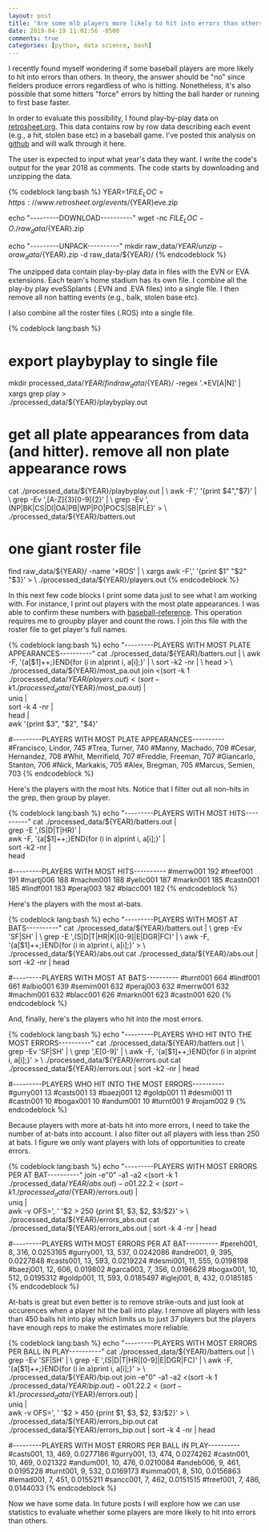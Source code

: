 ```yaml
---
layout: post
title: "Are some mlb players more likely to hit into errors than others?"
date: 2019-04-19 11:02:56 -0500
comments: true
categories: [python, data science, bash]
---
```


I recently found myself wondering if some baseball players are more likely to hit into errors than others. In theory, the answer should be "no" since fielders produce errors regardless of who is hitting. Nonetheless, it's also possible that some hitters "force" errors by hitting the ball harder or running to first base faster. 

In order to evaluate this possibility, I found play-by-play data on [retrosheet.org](https://www.retrosheet.org/). This data contains row by row data describing each event (e.g., a hit, stolen base etc) in a baseball game. I've posted this analysis on [github](https://github.com/dvatterott/mlb_errors) and will walk through it here. 

The user is expected to input what year's data they want. I write the code's output for the year 2018 as comments. The code starts by downloading and unzipping the data.

{% codeblock lang:bash %}
YEAR=$1
FILE_LOC=https://www.retrosheet.org/events/${YEAR}eve.zip

echo "---------DOWNLOAD----------"
wget -nc $FILE_LOC -O ./raw_data/${YEAR}.zip

echo "---------UNPACK----------"
mkdir raw_data/${YEAR}/
unzip -o raw_data/${YEAR}.zip -d raw_data/${YEAR}/
{% endcodeblock %}

The unzipped data contain play-by-play data in files with the EVN or EVA extensions. Each team's home stadium has its own file. I combine all the play-by play eveSSplants (.EVN and .EVA files) into a single file. I then remove all non batting events (e.g., balk, stolen base etc).

I also combine all the roster files (.ROS) into a single file. 

{% codeblock lang:bash %}
# export playbyplay to single file
mkdir processed_data/${YEAR}/
find raw_data/${YEAR}/ -regex '.*EV[A|N]' | \
	xargs grep play > \
	./processed_data/${YEAR}/playbyplay.out

# get all plate appearances from data (and hitter). remove all non plate appearance rows
cat ./processed_data/${YEAR}/playbyplay.out | \
	awk -F',' '{print $4","$7}' | \
	grep -Ev ',[A-Z]{3}[0-9]{2}' | \
	grep -Ev ',(NP|BK|CS|DI|OA|PB|WP|PO|POCS|SB|FLE)' > \
	./processed_data/${YEAR}/batters.out

# one giant roster file
find raw_data/${YEAR}/ -name '*ROS' | \
	xargs awk -F',' '{print $1" "$2" "$3}' > \
	./processed_data/${YEAR}/players.out
{% endcodeblock %}

In this next few code blocks I print some data just to see what I am working with. For instance, I print out players with the most plate appearances. I was able to confirm these numbers with [baseball-reference](https://baseball-reference.com). This operation requires me to groupby player and count the rows. I join this file with the roster file to get player's full names.

{% codeblock lang:bash %}
echo "---------PLAYERS WITH MOST PLATE APPEARANCES----------"
cat ./processed_data/${YEAR}/batters.out | \
	awk -F, '{a[$1]++;}END{for (i in a)print i, a[i];}' | \
	sort -k2 -nr | \
	head > \
	./processed_data/${YEAR}/most_pa.out
join <(sort -k 1 ./processed_data/${YEAR}/players.out) <(sort -k 1 ./processed_data/${YEAR}/most_pa.out) | \
	uniq | \
	sort -k 4 -nr | \
	head | \
	awk '{print $3", "$2", "$4}'

#---------PLAYERS WITH MOST PLATE APPEARANCES----------
#Francisco, Lindor, 745
#Trea, Turner, 740
#Manny, Machado, 709
#Cesar, Hernandez, 708
#Whit, Merrifield, 707
#Freddie, Freeman, 707
#Giancarlo, Stanton, 706
#Nick, Markakis, 705
#Alex, Bregman, 705
#Marcus, Semien, 703
{% endcodeblock %}

Here's the players with the most hits. Notice that I filter out all non-hits in the grep, then group by player.

{% codeblock lang:bash %}
echo "---------PLAYERS WITH MOST HITS----------"
cat ./processed_data/${YEAR}/batters.out | \
	grep -E ',(S|D|T|HR)' | \
	awk -F, '{a[$1]++;}END{for (i in a)print i, a[i];}' | \
	sort -k2 -nr | \
	head

#---------PLAYERS WITH MOST HITS----------
#merrw001 192
#freef001 191
#martj006 188
#machm001 188
#yelic001 187
#markn001 185
#castn001 185
#lindf001 183
#peraj003 182
#blacc001 182
{% endcodeblock %}

Here's the players with the most at-bats.

{% codeblock lang:bash %}
echo "---------PLAYERS WITH MOST AT BATS----------"
cat ./processed_data/${YEAR}/batters.out | \
	grep -Ev 'SF|SH' | \
	grep -E ',(S|D|T|HR|K|[0-9]|E|DGR|FC)' | \
	awk -F, '{a[$1]++;}END{for (i in a)print i, a[i];}' > \
	./processed_data/${YEAR}/abs.out
cat ./processed_data/${YEAR}/abs.out | sort -k2 -nr | head

#---------PLAYERS WITH MOST AT BATS----------
#turnt001 664
#lindf001 661
#albio001 639
#semim001 632
#peraj003 632
#merrw001 632
#machm001 632
#blacc001 626
#markn001 623
#castn001 620
{% endcodeblock %}

And, finally, here's the players who hit into the most errors.

{% codeblock lang:bash %}
echo "---------PLAYERS WHO HIT INTO THE MOST ERRORS----------"
cat ./processed_data/${YEAR}/batters.out | \
    	grep -Ev 'SF|SH' | \
	grep ',E[0-9]' | \
	awk -F, '{a[$1]++;}END{for (i in a)print i, a[i];}' > \
	./processed_data/${YEAR}/errors.out
cat ./processed_data/${YEAR}/errors.out | sort -k2 -nr | head

#---------PLAYERS WHO HIT INTO THE MOST ERRORS----------
#gurry001 13
#casts001 13
#baezj001 12
#goldp001 11
#desmi001 11
#castn001 10
#bogax001 10
#andum001 10
#turnt001 9
#rojam002 9
{% endcodeblock %}

Because players with more at-bats hit into more errors, I need to take the number of at-bats into account. I also filter out all players with less than 250 at bats. I figure we only want players with lots of opportunities to create errors.

{% codeblock lang:bash %}
echo "---------PLAYERS WITH MOST ERRORS PER AT BAT----------"
join -e"0" -a1 -a2 <(sort -k 1 ./processed_data/${YEAR}/abs.out) -o 0 1.2 2.2 <(sort -k 1 ./processed_data/${YEAR}/errors.out) | \
	uniq | \
	awk -v OFS=', ' '$2 > 250 {print $1, $3, $2, $3/$2}' >  \
	./processed_data/${YEAR}/errors_abs.out
cat ./processed_data/${YEAR}/errors_abs.out | sort -k 4 -nr | head

#---------PLAYERS WITH MOST ERRORS PER AT BAT----------
#pereh001, 8, 316, 0.0253165
#gurry001, 13, 537, 0.0242086
#andre001, 9, 395, 0.0227848
#casts001, 13, 593, 0.0219224
#desmi001, 11, 555, 0.0198198
#baezj001, 12, 606, 0.019802
#garca003, 7, 356, 0.0196629
#bogax001, 10, 512, 0.0195312
#goldp001, 11, 593, 0.0185497
#iglej001, 8, 432, 0.0185185
{% endcodeblock %}

At-bats is great but even better is to remove strike-outs and just look at occurences when a player hit the ball into play. I remove all players with less than 450 balls hit into play which limits us to just 37 players but the players have enough reps to make the estimates more reliable.

{% codeblock lang:bash %}
echo "---------PLAYERS WITH MOST ERRORS PER BALL IN PLAY----------"
cat ./processed_data/${YEAR}/batters.out | \
	grep -Ev 'SF|SH' | \
	grep -E ',(S|D|T|HR|[0-9]|E|DGR|FC)' | \
	awk -F, '{a[$1]++;}END{for (i in a)print i, a[i];}' > \
	./processed_data/${YEAR}/bip.out
join -e"0" -a1 -a2 <(sort -k 1 ./processed_data/${YEAR}/bip.out) -o 0 1.2 2.2 <(sort -k 1 ./processed_data/${YEAR}/errors.out) | \
	uniq | \
	awk -v OFS=', ' '$2 > 450 {print $1, $3, $2, $3/$2}' > \
	./processed_data/${YEAR}/errors_bip.out
cat ./processed_data/${YEAR}/errors_bip.out | sort -k 4 -nr | head

#---------PLAYERS WITH MOST ERRORS PER BALL IN PLAY----------
#casts001, 13, 469, 0.0277186
#gurry001, 13, 474, 0.0274262
#castn001, 10, 469, 0.021322
#andum001, 10, 476, 0.0210084
#andeb006, 9, 461, 0.0195228
#turnt001, 9, 532, 0.0169173
#simma001, 8, 510, 0.0156863
#lemad001, 7, 451, 0.0155211
#sancc001, 7, 462, 0.0151515
#freef001, 7, 486, 0.0144033
{% endcodeblock %}

Now we have some data. In future posts I will explore how we can use statistics to evaluate whether some players are more likely to hit into errors than others.
